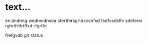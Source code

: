 # text...
en ändring 
wedrwidrwea
sfertfersgrtdxcvbfxd
fsdfvsdklfv
sdeferer
rghrtfrtfrtffxd
rfgrtfd

frefgvdb
git status
